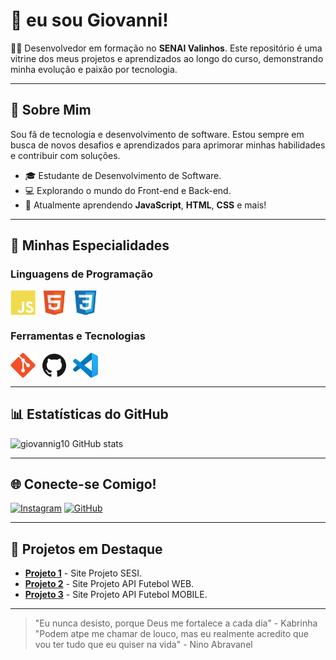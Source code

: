 # 👋 eu sou Giovanni!

🧙‍♂️ Desenvolvedor em formação no **SENAI Valinhos**. Este repositório é uma vitrine dos meus projetos e aprendizados ao longo do curso, demonstrando minha evolução e paixão por tecnologia.

---

## 🌟 Sobre Mim

Sou fã de tecnologia e desenvolvimento de software. Estou sempre em busca de novos desafios e aprendizados para aprimorar minhas habilidades e contribuir com soluções.

- 🎓 Estudante de Desenvolvimento de Software.
- 💻 Explorando o mundo do Front-end e Back-end.
- 🌱 Atualmente aprendendo **JavaScript**, **HTML**, **CSS** e mais!

---

## 🚀 Minhas Especialidades

### Linguagens de Programação
<div style="display: flex; gap: 10px;">
  <img src="https://raw.githubusercontent.com/devicons/devicon/master/icons/javascript/javascript-plain.svg" alt="JavaScript" height="40" width="40">
  <img src="https://raw.githubusercontent.com/devicons/devicon/master/icons/html5/html5-original.svg" alt="HTML" height="40" width="40">
  <img src="https://raw.githubusercontent.com/devicons/devicon/master/icons/css3/css3-original.svg" alt="CSS" height="40" width="40">
</div>

### Ferramentas e Tecnologias
<div style="display: flex; gap: 10px;">
  <img src="https://raw.githubusercontent.com/devicons/devicon/master/icons/git/git-original.svg" alt="Git" height="40" width="40">
  <img src="https://raw.githubusercontent.com/devicons/devicon/master/icons/github/github-original.svg" alt="GitHub" height="40" width="40">
  <img src="https://raw.githubusercontent.com/devicons/devicon/master/icons/vscode/vscode-original.svg" alt="VS Code" height="40" width="40">
</div>

---

## 📊 Estatísticas do GitHub

![giovannig10 GitHub stats](https://github-readme-stats.vercel.app/api?username=giovannig10&show_icons=true&theme=radical)

---

## 🌐 Conecte-se Comigo!

[![Instagram](https://img.shields.io/badge/Instagram-E4405F?style=for-the-badge&logo=instagram&logoColor=white)](https://instagram.com/giovanni_.goncalves)
[![GitHub](https://img.shields.io/badge/GitHub-181717?style=for-the-badge&logo=github&logoColor=white)](https://github.com/giovannig10)

---

## 📂 Projetos em Destaque

- [**Projeto 1**](https://github.com/sosogomess/Projeto-Geografia.git) - Site Projeto SESI.
- [**Projeto 2**](https://github.com/giovannig10/The20BraziliansStars_WEB.git) - Site Projeto API Futebol WEB.
- [**Projeto 3**](https://github.com/giovannig10/The20BraziliansStars_MOBILE.git) - Site Projeto API Futebol MOBILE.

---

> "Eu nunca desisto, porque Deus me fortalece a cada dia" - Kabrinha
>  "Podem atpe me chamar de louco, mas eu realmente acredito que vou ter tudo que eu quiser na vida" - Nino Abravanel
